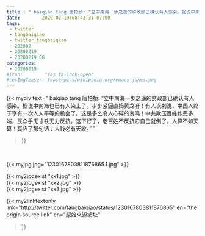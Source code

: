 ```yaml
---
title : " baiqiao tang 唐柏桥: “立中南海一步之遥的财政部已确认有人感染。据说中南海也已有人染上了。步步紧逼直捣黄龙呀！有人讽刺说，中国人终于享有一次人人平等的机会了。这是多么令人心碎的哀鸣！中共欺压百姓作恶多端，民众手无寸铁无力反抗。这下好了，老百姓不反抗它自己就倒了。人算不如天算！真应了那句话：人贱必有天收。”  "
date:        2020-02-19T08:43:31-07:00
tags:
 - twitter
 - tangbaiqiao
 - twitter_tangbaiqiao
 - 202002
 - 20200219
 - 20200219_08
categories:
 - 20200219
#icon:        "fas fa-lock-open"
#resImgTeaser: teaserpics/wikipedia.org/emacs-jokes.png
---
```


{{< mydiv text=" baiqiao tang 唐柏桥: “立中南海一步之遥的财政部已确认有人感染。据说中南海也已有人染上了。步步紧逼直捣黄龙呀！有人讽刺说，中国人终于享有一次人人平等的机会了。这是多么令人心碎的哀鸣！中共欺压百姓作恶多端，民众手无寸铁无力反抗。这下好了，老百姓不反抗它自己就倒了。人算不如天算！真应了那句话：人贱必有天收。”  "
>}}
<br>


 {{< myjpg jpg="1230167803811876865.1.jpg" >}}<br> 

{{< my2jpgexist "xx1.jpg" >}}<br>
{{< my2jpgexist "xx2.jpg" >}}<br>
{{< my2jpgexist "xx3.jpg" >}}<br>


{{< my2linktextonly link="http://twitter.com/tangbaiqiao/status/1230167803811876865"
en="the origin source link" cn="原始來源網址"
>}}


<br>

